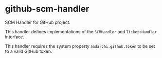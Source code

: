 # github-scm-handler

SCM Handler for GitHub project.

This handler defines implementations of the `SCMHandler` and `TicketsHandler` interface.

This handler requires the system property `aadarchi.github.token` to be set to a valid GitHub token.